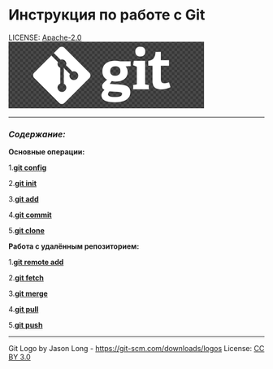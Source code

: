 # Инструкция по работе с Git

LICENSE: [Apache-2.0](license.md/)
![](./assets/GitLogo.png)   

---
### ***Содержание:***
**Основные операции:**

1.**[git config](./gitcommands/WorkingWithRemoteRepository/git%20config)**

2.**[git init](./gitcommands/WorkingWithRemoteRepository/git%20init)**

3.**[git add](./gitcommands/WorkingWithRemoteRepository/git%20add)**

4.**[git commit](./gitcommands/WorkingWithRemoteRepository/git%20commit)**

5.**[git clone](./gitcommands/WorkingWithRemoteRepository/git%20clone)**

**Работа с удалённым репозиторием:**

1.**[git remote add](./gitcommands/GettingDataAboutStateRepository/git%20remote%20add)**

2.**[git fetch](./gitcommands/GettingDataAboutStateRepository/git%20fetch)**

3.**[git merge](./gitcommands/GettingDataAboutStateRepository/git%20merge)**

4.**[git pull](./gitcommands/GettingDataAboutStateRepository/git%20pull)**

5.**[git push](./gitcommands/GettingDataAboutStateRepository/git%20push)**

---
Git Logo by Jason Long - https://git-scm.com/downloads/logos
License: [CC BY 3.0](https://creativecommons.org/licenses/by/3.0/)